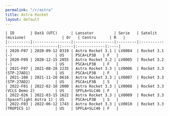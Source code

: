 ```yaml
---
permalink: "/r/astra"
title: Astra Rocket
layout: default
---
```


    | ID       | Dată (UTC)      | Lansator         | Serie   | Satelit (misiune)                | Or   | Centru      | R   |
    |:---------|:----------------|:-----------------|:--------|:---------------------------------|:-----|:------------|:----|
    | 2020-F07 | 2020-09-12 0319 | Astra Rocket 3.1 | LV0004  | Rocket 3.1 (-)                   | US   | PSCA+LP3B   | F   |
    | 2020-F09 | 2020-12-15 2055 | Astra Rocket 3.2 | LV0005  | Rocket 3.2 (-)                   | US   | PSCA+LP3B   | F   |
    | 2021-F07 | 2021-08-28 2235 | Astra Rocket 3.3 | LV0006  | Rocket 3.3 (STP-27AD1)           | US   | PSCA+LP3B   | F   |
    | 2021-108 | 2021-11-20 0616 | Astra Rocket 3.3 | LV0007  | Rocket 3.3 (STP-27AD2)           | US   | PSCA+LP3B   | S   |
    | 2022-F01 | 2022-02-10 2000 | Astra Rocket 3.3 | LV0008  | Rocket 3.3 (VCLS Demo 2)         | US   | SPFLA+SLC46 | F   |
    | 2022-026 | 2022-03-15 1622 | Astra Rocket 3.3 | LV0009  | Rocket 3.3 (Spaceflight Astra 1) | US   | PSCA+LP3B   | S   |
    | 2022-F03 | 2022-06-12 1743 | Astra Rocket 3.3 | LV0010  | Rocket 3.3 (TROPICS 1)           | US   | SPFLA+SLC46 | F   |

